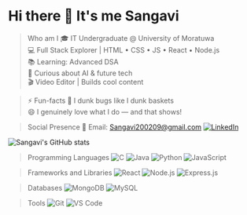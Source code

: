 # Hi there 👋 It's me Sangavi 

> Who am I
🎓 IT Undergraduate @ University of Moratuwa  
💻 Full Stack Explorer | HTML • CSS • JS • React • Node.js  
📚 Learning: Advanced DSA  
🧠 Curious about AI & future tech  
🎬 Video Editor | Builds cool content

>⚡  Fun-facts
🏀 I dunk bugs like I dunk baskets  
😄 I genuinely love what I do — and that shows!


>Social Presence
📧 Email: [Sangavi200209@gmail.com](mailto:yourname@example.com)
[![LinkedIn](https://img.shields.io/badge/LinkedIn-0077B5?style=for-the-badge&logo=linkedin&logoColor=white)](https://www.linkedin.com/in/sangavi-gangatharan-b3295a2b0)

![Sangavi's GitHub stats](https://github-readme-stats.vercel.app/api?username=sangavig&show_icons=true&theme=radical)
  
  
>Programming Languages
![C](https://img.shields.io/badge/C-00599C?style=for-the-badge&logo=c&logoColor=white)
![Java](https://img.shields.io/badge/Java-ED8B00?style=for-the-badge&logo=java&logoColor=white)
![Python](https://img.shields.io/badge/Python-3776AB?style=for-the-badge&logo=python&logoColor=white)
![JavaScript](https://img.shields.io/badge/JavaScript-F7DF1E?style=for-the-badge&logo=javascript&logoColor=black)

> Frameworks and Libraries 
![React](https://img.shields.io/badge/React-20232A?style=for-the-badge&logo=react&logoColor=61DAFB)
![Node.js](https://img.shields.io/badge/Node.js-339933?style=for-the-badge&logo=nodedotjs&logoColor=white)
![Express.js](https://img.shields.io/badge/Express.js-000000?style=for-the-badge&logo=express&logoColor=white)

>Databases
![MongoDB](https://img.shields.io/badge/MongoDB-47A248?style=for-the-badge&logo=mongodb&logoColor=white)
![MySQL](https://img.shields.io/badge/MySQL-005C84?style=for-the-badge&logo=mysql&logoColor=white)

>Tools
![Git](https://img.shields.io/badge/Git-F05032?style=for-the-badge&logo=git&logoColor=white)
![VS Code](https://img.shields.io/badge/VS%20Code-007ACC?style=for-the-badge&logo=visual-studio-code&logoColor=white)
